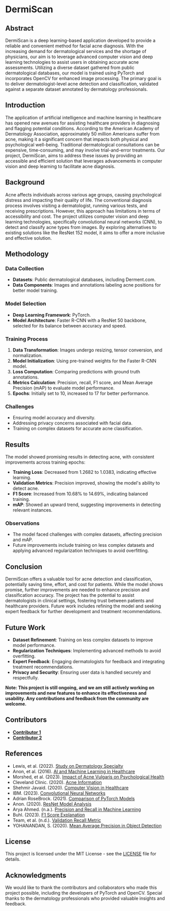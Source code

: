 # DermiScan

## Abstract

DermiScan is a deep learning-based application developed to provide a reliable and convenient method for facial acne diagnosis. With the increasing demand for dermatological services and the shortage of physicians, our aim is to leverage advanced computer vision and deep learning technologies to assist users in obtaining accurate acne assessments. Utilizing a diverse dataset gathered from public dermatological databases, our model is trained using PyTorch and incorporates OpenCV for enhanced image processing. The primary goal is to deliver dermatologist-level acne detection and classification, validated against a separate dataset annotated by dermatology professionals.

## Introduction

The application of artificial intelligence and machine learning in healthcare has opened new avenues for assisting healthcare providers in diagnosing and flagging potential conditions. According to the American Academy of Dermatology Association, approximately 50 million Americans suffer from acne, making it a significant concern that impacts both physical and psychological well-being. Traditional dermatological consultations can be expensive, time-consuming, and may involve trial-and-error treatments. Our project, DermiScan, aims to address these issues by providing an accessible and efficient solution that leverages advancements in computer vision and deep learning to facilitate acne diagnosis.

## Background

Acne affects individuals across various age groups, causing psychological distress and impacting their quality of life. The conventional diagnosis process involves visiting a dermatologist, running various tests, and receiving prescriptions. However, this approach has limitations in terms of accessibility and cost. The project utilizes computer vision and deep learning technologies, specifically convolutional neural networks (CNN), to detect and classify acne types from images. By exploring alternatives to existing solutions like the ResNet 152 model, it aims to offer a more inclusive and effective solution.

## Methodology

### Data Collection

- **Datasets**: Public dermatological databases, including Derment.com.
- **Data Components**: Images and annotations labeling acne positions for better model training.

### Model Selection

- **Deep Learning Framework**: PyTorch.
- **Model Architecture**: Faster R-CNN with a ResNet 50 backbone, selected for its balance between accuracy and speed.

### Training Process

1. **Data Transformation**: Images undergo resizing, tensor conversion, and normalization.
2. **Model Initialization**: Using pre-trained weights for the Faster R-CNN model.
3. **Loss Computation**: Comparing predictions with ground truth annotations.
4. **Metrics Calculation**: Precision, recall, F1 score, and Mean Average Precision (mAP) to evaluate model performance.
5. **Epochs**: Initially set to 10, increased to 17 for better performance.

### Challenges

- Ensuring model accuracy and diversity.
- Addressing privacy concerns associated with facial data.
- Training on complex datasets for accurate acne classification.

## Results

The model showed promising results in detecting acne, with consistent improvements across training epochs:

- **Training Loss**: Decreased from 1.2682 to 1.0383, indicating effective learning.
- **Validation Metrics**: Precision improved, showing the model's ability to detect acne.
- **F1 Score**: Increased from 10.68% to 14.69%, indicating balanced training.
- **mAP**: Showed an upward trend, suggesting improvements in detecting relevant instances.

### Observations

- The model faced challenges with complex datasets, affecting precision and mAP.
- Future improvements include training on less complex datasets and applying advanced regularization techniques to avoid overfitting.

## Conclusion

DermiScan offers a valuable tool for acne detection and classification, potentially saving time, effort, and cost for patients. While the model shows promise, further improvements are needed to enhance precision and classification accuracy. The project has the potential to assist dermatologists in clinical settings, fostering trust between patients and healthcare providers. Future work includes refining the model and seeking expert feedback for further development and treatment recommendations.

## Future Work

- **Dataset Refinement**: Training on less complex datasets to improve model performance.
- **Regularization Techniques**: Implementing advanced methods to avoid overfitting.
- **Expert Feedback**: Engaging dermatologists for feedback and integrating treatment recommendations.
- **Privacy and Security**: Ensuring user data is handled securely and respectfully.

**Note: This project is still ongoing, and we am still actively working on improvements and new features to enhance its effectiveness and usability. Any contributions and feedback from the community are welcome.**

## Contributors
- **[Contributor 1](https://github.com/moe-elh)**
- **[Contributor 2](https://github.com/NaiaAlmoudareys)**

## References

- Lewis, et al. (2022). [Study on Dermatology Specialty](#)
- Anon, et al. (2016). [AI and Machine Learning in Healthcare](#)
- Morshed, et al. (2023). [Impact of Acne Vulgaris on Psychological Health](#)
- Cleveland Clinic. (2020). [Acne Information](#)
- Shehmir Javaid. (2020). [Computer Vision in Healthcare](#)
- IBM. (2023). [Convolutional Neural Networks](#)
- Adrian RoseBrock. (2021). [Comparison of PyTorch Models](#)
- Anon. (2020). [ResNet Model Analysis](#)
- Arya Ahmed. (n.a.). [Precision and Recall in Machine Learning](#)
- Buhl. (2023). [F1 Score Explanation](#)
- Team, et al. (n.d.). [Validation Recall Metric](#)
- YOHANANDAN, S. (2020). [Mean Average Precision in Object Detection](#)

## License

This project is licensed under the MIT License - see the [LICENSE](LICENSE) file for details.

## Acknowledgments

We would like to thank the contributors and collaborators who made this project possible, including the developers of PyTorch and OpenCV. Special thanks to the dermatology professionals who provided valuable insights and feedback.

